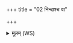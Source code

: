 +++
title = "02 निन्दाश्च वा"

+++
<details><summary>मूलम् (WS)</summary>

निन्दाश्च वा अनिन्दाश्च यच्च हन्तेति नेति च ।  
शरीरं श्रद्धा दक्षिणाश्रद्धा चानु प्राविशन् ॥ २ ॥
</details>